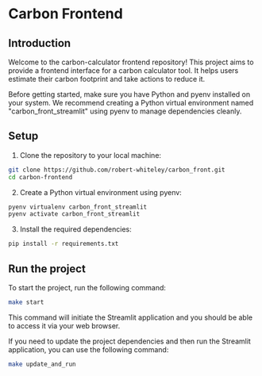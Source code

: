 # Carbon Frontend

## Introduction

Welcome to the carbon-calculator frontend repository! This project aims to provide a frontend interface for a carbon calculator tool. It helps users estimate their carbon footprint and take actions to reduce it.

Before getting started, make sure you have Python and pyenv installed on your system. We recommend creating a Python virtual environment named "carbon_front_streamlit" using pyenv to manage dependencies cleanly.

## Setup

1. Clone the repository to your local machine:

```bash
git clone https://github.com/robert-whiteley/carbon_front.git
cd carbon-frontend
```

2. Create a Python virtual environment using pyenv:
```bash
pyenv virtualenv carbon_front_streamlit
pyenv activate carbon_front_streamlit
```

3. Install the required dependencies:
```bash
pip install -r requirements.txt
```

## Run the project
To start the project, run the following command:
```bash
make start
```
This command will initiate the Streamlit application and you should be able to access it via your web browser.

If you need to update the project dependencies and then run the Streamlit application, you can use the following command:

```bash
make update_and_run
```
